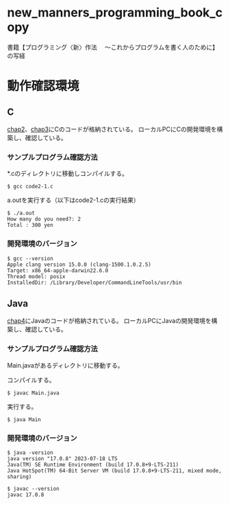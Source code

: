 # new_manners_programming_book_copy
書籍【プログラミング〈新〉作法 　～これからプログラムを書く人のために】の写経

# 動作確認環境

## C
[chap2](chap2)、[chap3](chap3)にCのコードが格納されている。
ローカルPCにCの開発環境を構築し、確認している。

### サンプルプログラム確認方法
*.cのディレクトリに移動しコンパイルする。

```
$ gcc code2-1.c
```

a.outを実行する（以下はcode2-1.cの実行結果）

```
$ ./a.out 
How many do you need?: 2
Total : 300 yen
```


### 開発環境のバージョン
```
$ gcc --version
Apple clang version 15.0.0 (clang-1500.1.0.2.5)
Target: x86_64-apple-darwin22.6.0
Thread model: posix
InstalledDir: /Library/Developer/CommandLineTools/usr/bin
```

## Java
[chap4](chap4)にJavaのコードが格納されている。
ローカルPCにJavaの開発環境を構築し、確認している。

### サンプルプログラム確認方法
Main.javaがあるディレクトリに移動する。

コンパイルする。
```
$ javac Main.java 
```

実行する。
```
$ java Main
```

### 開発環境のバージョン
```
$ java -version
java version "17.0.8" 2023-07-18 LTS
Java(TM) SE Runtime Environment (build 17.0.8+9-LTS-211)
Java HotSpot(TM) 64-Bit Server VM (build 17.0.8+9-LTS-211, mixed mode, sharing)
```

```
$ javac --version
javac 17.0.8
```
